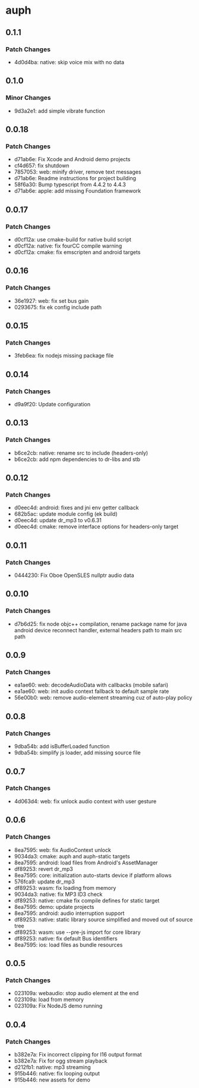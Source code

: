 # auph

## 0.1.1

### Patch Changes

- 4d0d4ba: native: skip voice mix with no data

## 0.1.0

### Minor Changes

- 9d3a2e1: add simple vibrate function

## 0.0.18

### Patch Changes

- d71ab6e: Fix Xcode and Android demo projects
- cf4d657: fix shutdown
- 7857053: web: minify driver, remove text messages
- d71ab6e: Readme instructions for project building
- 58f6a30: Bump typescript from 4.4.2 to 4.4.3
- d71ab6e: apple: add missing Foundation framework

## 0.0.17

### Patch Changes

- d0cf12a: use cmake-build for native build script
- d0cf12a: native: fix fourCC compile warning
- d0cf12a: cmake: fix emscripten and android targets

## 0.0.16

### Patch Changes

- 36e1927: web: fix set bus gain
- 0293675: fix ek config include path

## 0.0.15

### Patch Changes

- 3feb6ea: fix nodejs missing package file

## 0.0.14

### Patch Changes

- d9a9f20: Update configuration

## 0.0.13

### Patch Changes

- b6ce2cb: native: rename src to include (headers-only)
- b6ce2cb: add npm dependencies to dr-libs and stb

## 0.0.12

### Patch Changes

- d0eec4d: android: fixes and jni env getter callback
- 682b5ac: update module config (ek build)
- d0eec4d: update dr_mp3 to v0.6.31
- d0eec4d: cmake: remove interface options for headers-only target

## 0.0.11

### Patch Changes

- 0444230: Fix Oboe OpenSLES nullptr audio data

## 0.0.10

### Patch Changes

- d7b6d25: fix node objc++ compilation, rename package name for java android device reconnect handler, external headers path to main src path

## 0.0.9

### Patch Changes

- ea1ae60: web: decodeAudioData with callbacks (mobile safari)
- ea1ae60: web: init audio context fallback to default sample rate
- 56e00b0: web: remove audio-element streaming cuz of auto-play policy

## 0.0.8

### Patch Changes

- 9dba54b: add isBufferLoaded function
- 9dba54b: simplify js loader, add missing source file

## 0.0.7

### Patch Changes

- 4d063d4: web: fix unlock audio context with user gesture

## 0.0.6

### Patch Changes

- 8ea7595: web: fix AudioContext unlock
- 9034da3: cmake: auph and auph-static targets
- 8ea7595: android: load files from Android's AssetManager
- df89253: revert dr_mp3
- 8ea7595: core: initialization auto-starts device if platform allows
- 576fca9: update dr_mp3
- df89253: wasm: fix loading from memory
- 9034da3: native: fix MP3 ID3 check
- df89253: native: cmake fix compile defines for static target
- 8ea7595: demo: update projects
- 8ea7595: android: audio interruption support
- df89253: native: static library source simplified and moved out of source tree
- df89253: wasm: use --pre-js import for core library
- df89253: native: fix default Bus identifiers
- 8ea7595: ios: load files as bundle resources

## 0.0.5

### Patch Changes

- 023109a: webaudio: stop audio element at the end
- 023109a: load from memory
- 023109a: Fix NodeJS demo running

## 0.0.4

### Patch Changes

- b382e7a: Fix incorrect clipping for I16 output format
- b382e7a: Fix for ogg stream playback
- d212fb1: native: mp3 streaming
- 915b446: native: fix looping output
- 915b446: new assets for demo
